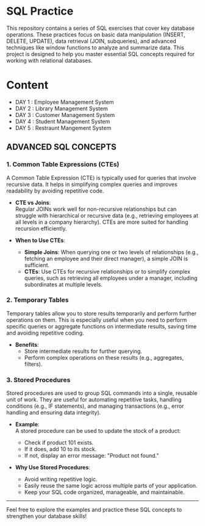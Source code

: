 # SQL Practice

This repository contains a series of SQL exercises that cover key database operations. These practices focus on basic data manipulation (INSERT, DELETE, UPDATE), data retrieval (JOIN, subqueries), and advanced techniques like window functions to analyze and summarize data. This project is designed to help you master essential SQL concepts required for working with relational databases.

# Content
- DAY 1 : Employee Management System
- DAY 2 : Library Management System
- DAY 3 : Customer Management System
- DAY 4 : Student Management System
- DAY 5 : Restraunt Mangement System

## ADVANCED SQL CONCEPTS

### 1. **Common Table Expressions (CTEs)**  
A Common Table Expression (CTE) is typically used for queries that involve recursive data. It helps in simplifying complex queries and improves readability by avoiding repetitive code.

- **CTE vs Joins**:  
  Regular JOINs work well for non-recursive relationships but can struggle with hierarchical or recursive data (e.g., retrieving employees at all levels in a company hierarchy). CTEs are more suited for handling recursion efficiently.
  
- **When to Use CTEs**:  
  - **Simple Joins**: When querying one or two levels of relationships (e.g., fetching an employee and their direct manager), a simple JOIN is sufficient.  
  - **CTEs**: Use CTEs for recursive relationships or to simplify complex queries, such as retrieving all employees under a manager, including subordinates at multiple levels.

### 2. **Temporary Tables**  
Temporary tables allow you to store results temporarily and perform further operations on them. This is especially useful when you need to perform specific queries or aggregate functions on intermediate results, saving time and avoiding repetitive coding.

- **Benefits**:  
  - Store intermediate results for further querying.  
  - Perform complex operations on these results (e.g., aggregates, filters).

### 3. **Stored Procedures**  
Stored procedures are used to group SQL commands into a single, reusable unit of work. They are useful for automating repetitive tasks, handling conditions (e.g., IF statements), and managing transactions (e.g., error handling and ensuring data integrity).

- **Example**:  
  A stored procedure can be used to update the stock of a product:
  - Check if product 101 exists.
  - If it does, add 10 to its stock.
  - If not, display an error message: "Product not found."

- **Why Use Stored Procedures**:  
  - Avoid writing repetitive logic.
  - Easily reuse the same logic across multiple parts of your application.
  - Keep your SQL code organized, manageable, and maintainable.

---

Feel free to explore the examples and practice these SQL concepts to strengthen your database skills!


